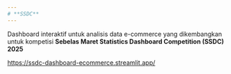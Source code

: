 ```yaml
---
# **SSDC**
---
```


Dashboard interaktif untuk analisis data e-commerce yang dikembangkan untuk kompetisi **Sebelas Maret Statistics Dashboard Competition (SSDC) 2025**

https://ssdc-dashboard-ecommerce.streamlit.app/
